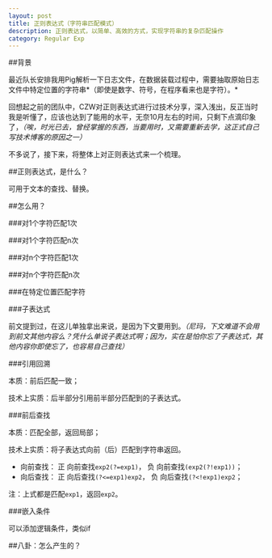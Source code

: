 ```yaml
---
layout: post
title: 正则表达式（字符串匹配模式）
description: 正则表达式，以简单、高效的方式，实现字符串的复杂匹配操作
category: Regular Exp
---
```


##背景

最近队长安排我用Pig解析一下日志文件，在数据装载过程中，需要抽取原始日志文件中特定位置的字符串*（即使是数字、符号，在程序看来也是字符）。*

回想起之前的团队中，CZW对正则表达式进行过技术分享，深入浅出，反正当时我是听懂了，应该也达到了能用的水平，无奈10月左右的时间，只剩下点滴印象了，*（唉，时光已去，曾经掌握的东西，当要用时，又需要重新去学，这正式自己写技术博客的原因之一）*

不多说了，接下来，将整体上对正则表达式来一个梳理。

##正则表达式，是什么？

可用于文本的查找、替换。


##怎么用？

###对1个字符匹配1次



###对1个字符匹配n次



###对n个字符匹配1次



###对n个字符匹配n次


###在特定位置匹配字符


###子表达式

前文提到过，在这儿单独拿出来说，是因为下文要用到。*（尼玛，下文难道不会用到前文其他内容么？凭什么单说子表达式啊；因为，实在是怕你忘了子表达式，其他内容你即使忘了，也容易自己查找）*

###引用回溯

本质：前后匹配一致；

技术上实质：后半部分引用前半部分匹配到的子表达式。




###前后查找

本质：匹配全部，返回局部；

技术上实质：将子表达式向前（后）匹配到字符串返回。

* 向前查找： 正 向前查找`exp2(?=exp1)`， 负 向前查找`(exp2(?!exp1))`；
* 向后查找： 正 向后查找`(?<=exp1)exp2`， 负 向后查找`(?<!exp1)exp2`；

注：上式都是匹配`exp1`，返回`exp2`。


###嵌入条件

可以添加逻辑条件，类似if


##八卦：怎么产生的？



[NingG]:    http://ningg.github.com  "NingG"
